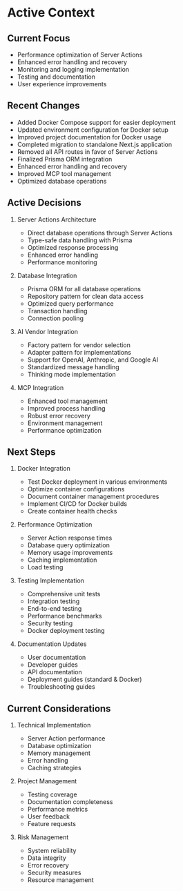 # Active Context

## Current Focus

- Performance optimization of Server Actions
- Enhanced error handling and recovery
- Monitoring and logging implementation
- Testing and documentation
- User experience improvements

## Recent Changes

- Added Docker Compose support for easier deployment
- Updated environment configuration for Docker setup
- Improved project documentation for Docker usage
- Completed migration to standalone Next.js application
- Removed all API routes in favor of Server Actions
- Finalized Prisma ORM integration
- Enhanced error handling and recovery
- Improved MCP tool management
- Optimized database operations

## Active Decisions

1. Server Actions Architecture

   - Direct database operations through Server Actions
   - Type-safe data handling with Prisma
   - Optimized response processing
   - Enhanced error handling
   - Performance monitoring

2. Database Integration

   - Prisma ORM for all database operations
   - Repository pattern for clean data access
   - Optimized query performance
   - Transaction handling
   - Connection pooling

3. AI Vendor Integration

   - Factory pattern for vendor selection
   - Adapter pattern for implementations
   - Support for OpenAI, Anthropic, and Google AI
   - Standardized message handling
   - Thinking mode implementation

4. MCP Integration

   - Enhanced tool management
   - Improved process handling
   - Robust error recovery
   - Environment management
   - Performance optimization

## Next Steps

1. Docker Integration

   - Test Docker deployment in various environments
   - Optimize container configurations
   - Document container management procedures
   - Implement CI/CD for Docker builds
   - Create container health checks

2. Performance Optimization

   - Server Action response times
   - Database query optimization
   - Memory usage improvements
   - Caching implementation
   - Load testing

3. Testing Implementation

   - Comprehensive unit tests
   - Integration testing
   - End-to-end testing
   - Performance benchmarks
   - Security testing
   - Docker deployment testing

4. Documentation Updates
   - User documentation
   - Developer guides
   - API documentation
   - Deployment guides (standard & Docker)
   - Troubleshooting guides

## Current Considerations

1. Technical Implementation

   - Server Action performance
   - Database optimization
   - Memory management
   - Error handling
   - Caching strategies

2. Project Management

   - Testing coverage
   - Documentation completeness
   - Performance metrics
   - User feedback
   - Feature requests

3. Risk Management
   - System reliability
   - Data integrity
   - Error recovery
   - Security measures
   - Resource management
